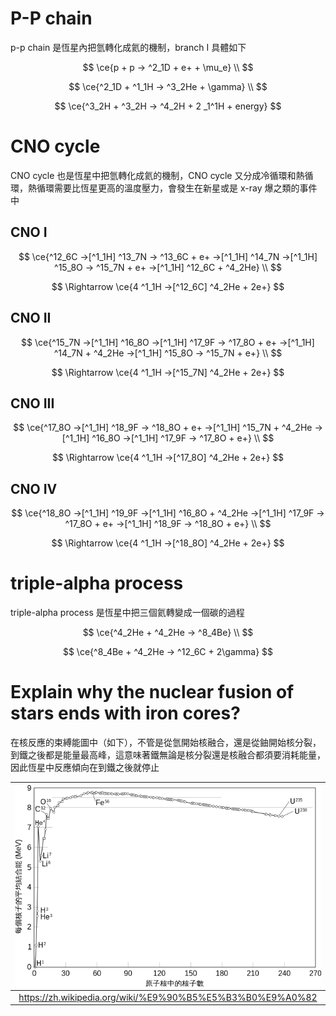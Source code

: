 # P-P chain

p-p chain 是恆星內把氫轉化成氦的機制，branch I 具體如下

$$
\ce{p + p -> ^2_1D + e+ + \mu_e} \\
$$

$$
\ce{^2_1D + ^1_1H -> ^3_2He + \gamma} \\
$$

$$
\ce{^3_2H + ^3_2H -> ^4_2H + 2 _1^1H + energy}
$$

# CNO cycle

CNO cycle 也是恆星中把氫轉化成氦的機制，CNO cycle 又分成冷循環和熱循環，熱循環需要比恆星更高的溫度壓力，會發生在新星或是 x-ray 爆之類的事件中

## CNO I

$$
\ce{^12_6C ->[^1_1H] ^13_7N -> ^13_6C + e+ ->[^1_1H] ^14_7N ->[^1_1H] ^15_8O -> ^15_7N + e+ ->[^1_1H] ^12_6C + ^4_2He} \\
$$

$$
\Rightarrow \ce{4 ^1_1H ->[^12_6C] ^4_2He + 2e+}
$$

## CNO II

$$
\ce{^15_7N ->[^1_1H] ^16_8O ->[^1_1H] ^17_9F -> ^17_8O + e+ ->[^1_1H] ^14_7N + ^4_2He ->[^1_1H] ^15_8O -> ^15_7N + e+} \\
$$

$$
\Rightarrow \ce{4 ^1_1H ->[^15_7N] ^4_2He + 2e+}
$$

## CNO III

$$
\ce{^17_8O ->[^1_1H] ^18_9F -> ^18_8O + e+ ->[^1_1H] ^15_7N + ^4_2He ->[^1_1H] ^16_8O ->[^1_1H] ^17_9F -> ^17_8O + e+} \\
$$

$$
\Rightarrow \ce{4 ^1_1H ->[^17_8O] ^4_2He + 2e+}
$$

## CNO IV

$$
\ce{^18_8O ->[^1_1H] ^19_9F ->[^1_1H] ^16_8O + ^4_2He ->[^1_1H] ^17_9F -> ^17_8O + e+ ->[^1_1H] ^18_9F -> ^18_8O + e+} \\
$$

$$
\Rightarrow \ce{4 ^1_1H ->[^18_8O] ^4_2He + 2e+}
$$

# triple-alpha process

triple-alpha process 是恆星中把三個氦轉變成一個碳的過程

$$
\ce{^4_2He + ^4_2He -> ^8_4Be} \\
$$

$$
\ce{^8_4Be + ^4_2He -> ^12_6C + 2\gamma}
$$

# Explain why the nuclear fusion of stars ends with iron cores?
在核反應的束縛能圖中（如下），不管是從氫開始核融合，還是從鈾開始核分裂，到鐵之後都是能量最高峰，這意味著鐵無論是核分裂還是核融合都須要消耗能量，因此恆星中反應傾向在到鐵之後就停止

| ![](./fe.png)                                             |
| :---:                                                     |
| https://zh.wikipedia.org/wiki/%E9%90%B5%E5%B3%B0%E9%A0%82 |

